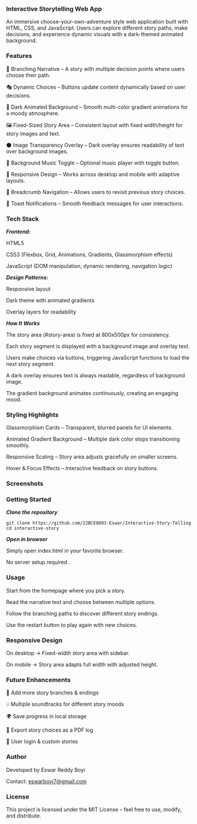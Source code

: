 ### Interactive Storytelling Web App

An immersive choose-your-own-adventure style web application built with HTML, CSS, and JavaScript.
Users can explore different story paths, make decisions, and experience dynamic visuals with a dark-themed animated background.

### Features

📖 Branching Narrative – A story with multiple decision points where users choose their path.

🎭 Dynamic Choices – Buttons update content dynamically based on user decisions.

🎨 Dark Animated Background – Smooth multi-color gradient animations for a moody atmosphere.

🖼️ Fixed-Sized Story Area – Consistent layout with fixed width/height for story images and text.

🌑 Image Transparency Overlay – Dark overlay ensures readability of text over background images.

🎵 Background Music Toggle – Optional music player with toggle button.

📱 Responsive Design – Works across desktop and mobile with adaptive layouts.

🧭 Breadcrumb Navigation – Allows users to revisit previous story choices.

🔔 Toast Notifications – Smooth feedback messages for user interactions.

### Tech Stack

***Frontend:***

HTML5

CSS3 (Flexbox, Grid, Animations, Gradients, Glassmorphism effects)

JavaScript (DOM manipulation, dynamic rendering, navigation logic)

***Design Patterns:***

Responsive layout

Dark theme with animated gradients

Overlay layers for readability

***How It Works***

The story area (#story-area) is fixed at 800x500px for consistency.

Each story segment is displayed with a background image and overlay text.

Users make choices via buttons, triggering JavaScript functions to load the next story segment.

A dark overlay ensures text is always readable, regardless of background image.

The gradient background animates continuously, creating an engaging mood.

### Styling Highlights

Glassmorphism Cards – Transparent, blurred panels for UI elements.

Animated Gradient Background – Multiple dark color stops transitioning smoothly.

Responsive Scaling – Story area adjusts gracefully on smaller screens.

Hover & Focus Effects – Interactive feedback on story buttons.

### Screenshots



### Getting Started

***Clone the repository***
````
git clone https://github.com/22BCE8093-Eswar/Interactive-Story-Telling
cd interactive-story
````

***Open in browser***

Simply open index.html in your favorite browser.

No server setup required .

### Usage

Start from the homepage where you pick a story.

Read the narrative text and choose between multiple options.

Follow the branching paths to discover different story endings.

Use the restart button to play again with new choices.

### Responsive Design

On desktop → Fixed-width story area with sidebar.

On mobile → Story area adapts full width with adjusted height.

### Future Enhancements

📝 Add more story branches & endings

🎶 Multiple soundtracks for different story moods

🌍 Save progress in local storage

💾 Export story choices as a PDF log

👤 User login & custom stories

### Author

Developed by Eswar Reddy Boyi

Contact: eswarboyi7@gmail.com


### License

This project is licensed under the MIT License – feel free to use, modify, and distribute.

